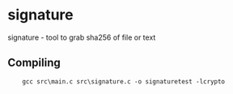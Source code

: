 # signature

signature - tool to grab sha256 of file or text

## Compiling
        gcc src\main.c src\signature.c -o signaturetest -lcrypto